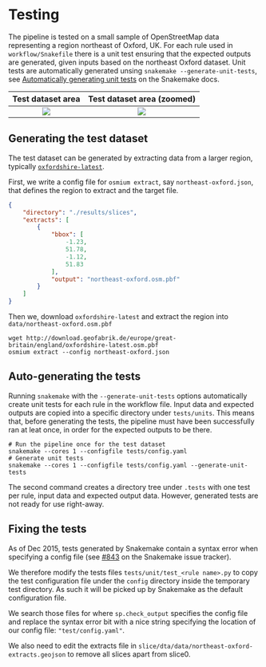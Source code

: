 # Testing

The pipeline is tested on a small sample of OpenStreetMap data
representing a region northeast of Oxford, UK. For each rule used in
`workflow/Snakefile` there is a unit test ensuring that the expected
outputs are generated, given inputs based on the northeast Oxford
dataset. Unit tests are automatically generated unsing `snakemake
--generate-unit-tests`, see [Automatically generating unit tests](https://snakemake.readthedocs.io/en/stable/snakefiles/testing.html) on the Snakemake docs.

Test dataset area          | Test dataset area (zoomed)
:-------------------------:|:-------------------------:
![](northeast-oxford.png)  |  ![](northeast-oxford_zoom.png)

## Generating the test dataset

The test dataset can be generated by extracting data from a larger
region, typically [`oxfordshire-latest`](http://download.geofabrik.de/europe/great-britain/england/oxfordshire.html).

First, we write a config file for `osmium extract`, say
`northeast-oxford.json`, that defines the region to extract and the
target file.

```json
{
    "directory": "./results/slices",
    "extracts": [
        {
            "bbox": [
                -1.23,
                51.78,
                -1.12,
                51.83
            ],
            "output": "northeast-oxford.osm.pbf"
        }
    ]
}

```

Then we, download `oxfordshire-latest` and extract the region into `data/northeast-oxford.osm.pbf`
```shell
wget http://download.geofabrik.de/europe/great-britain/england/oxfordshire-latest.osm.pbf
osmium extract --config northeast-oxford.json
```

## Auto-generating the tests

Running `snakemake` with the `--generate-unit-tests` options
automatically create unit tests for each rule in the workflow
file. Input data and expected outputs are copied into a specific
directory under `tests/units`. This means that, before generating the
tests, the pipeline must have been successfully ran at leat once, in
order for the expected outputs to be there.

```shell
# Run the pipeline once for the test dataset
snakemake --cores 1 --configfile tests/config.yaml
# Generate unit tests
snakemake --cores 1 --configfile tests/config.yaml --generate-unit-tests
```

The second command creates a directory tree under `.tests` with one
test per rule, input data and expected output data. However, generated
tests are not ready for use right-away.

## Fixing the tests

As of Dec 2015, tests generated by Snakemake contain a syntax error
when specifying a config file (see
[#843](https://github.com/snakemake/snakemake/issues/843) on the
Snakemake issue tracker).

We therefore modify the tests files `tests/unit/test_<rule name>.py` to
copy the test configuration file under the `config` directory inside
the temporary test directory. As such it will be picked up by
Snakemake as the default configuration file.

We search those files for where `sp.check_output` specifies the config file
and replace the syntax error bit with a nice string specifying the location
of our config file: `"test/config.yaml"`.

We also need to edit the extracts file in `slice/dta/data/northeast-oxford-extracts.geojson`
to remove all slices apart from slice0.

